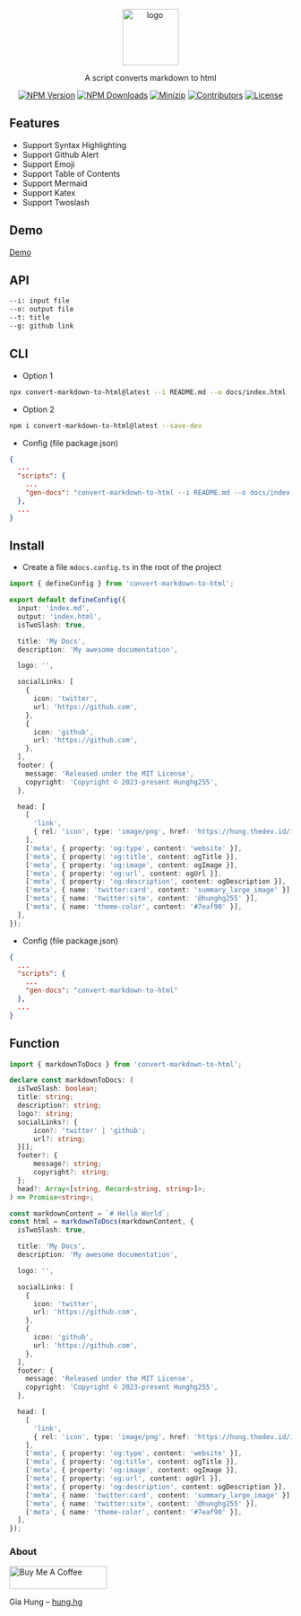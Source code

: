<p align="center">
<a href="https://www.npmjs.com/package/convert-markdown-to-html" target="_blank" rel="noopener noreferrer">
<img src="https://api.iconify.design/teenyicons:markdown-outline.svg?color=%2300bfff" alt="logo" width='100'/></a>
</p>

<p align="center">
  A script converts markdown to html
</p>

<p align="center">
  <a href="https://www.npmjs.com/package/convert-markdown-to-html" target="_blank" rel="noopener noreferrer"><img src="https://badge.fury.io/js/csvs-parsers.svg" alt="NPM Version" /></a>
  <a href="https://www.npmjs.com/package/convert-markdown-to-html" target="_blank" rel="noopener noreferrer"><img src="https://img.shields.io/npm/dt/csvs-parsers.svg?logo=npm" alt="NPM Downloads" /></a>
  <a href="https://bundlephobia.com/result?p=convert-markdown-to-html" target="_blank" rel="noopener noreferrer"><img src="https://img.shields.io/bundlephobia/minzip/convert-markdown-to-html" alt="Minizip" /></a>
  <a href="https://github.com/hunghg255/convert-markdown-to-html/graphs/contributors" target="_blank" rel="noopener noreferrer"><img src="https://img.shields.io/badge/all_contributors-1-orange.svg" alt="Contributors" /></a>
  <a href="https://github.com/hunghg255/convert-markdown-to-html/blob/main/LICENSE" target="_blank" rel="noopener noreferrer"><img src="https://badgen.net/github/license/hunghg255/convert-markdown-to-html" alt="License" /></a>
</p>

## Features

- Support Syntax Highlighting
- Support Github Alert
- Support Emoji
- Support Table of Contents
- Support Mermaid
- Support Katex
- Support Twoslash

## Demo

[Demo](https://hunghg255.github.io/convert-markdown-to-html)

## API

```md
--i: input file
--o: output file
--t: title
--g: github link
```

## CLI

- Option 1

```bash
npx convert-markdown-to-html@latest --i README.md --o docs/index.html --t "Convert Markdown to HTML" --g "https://github.com/hunghg255/convert-markdown-to-html"
```

- Option 2

```bash
npm i convert-markdown-to-html@latest --save-dev
```

- Config (file package.json)

```json
{
  ...
  "scripts": {
    ...
    "gen-docs": "convert-markdown-to-html --i README.md --o docs/index.html --t \"Convert Markdown to HTML\" --g \"https://github.com/hunghg255/convert-markdown-to-html\""
  },
  ...
}
```

## Install

- Create a file `mdocs.config.ts` in the root of the project

```ts
import { defineConfig } from 'convert-markdown-to-html';

export default defineConfig({
  input: 'index.md',
  output: 'index.html',
  isTwoSlash: true,

  title: 'My Docs',
  description: 'My awesome documentation',

  logo: '',

  socialLinks: [
    {
      icon: 'twitter',
      url: 'https://github.com',
    },
    {
      icon: 'github',
      url: 'https://github.com',
    },
  ],
  footer: {
    message: 'Released under the MIT License',
    copyright: 'Copyright © 2023-present Hunghg255',
  },

  head: [
    [
      'link',
      { rel: 'icon', type: 'image/png', href: 'https://hung.thedev.id/images/patak-banner.jpg' },
    ],
    ['meta', { property: 'og:type', content: 'website' }],
    ['meta', { property: 'og:title', content: ogTitle }],
    ['meta', { property: 'og:image', content: ogImage }],
    ['meta', { property: 'og:url', content: ogUrl }],
    ['meta', { property: 'og:description', content: ogDescription }],
    ['meta', { name: 'twitter:card', content: 'summary_large_image' }],
    ['meta', { name: 'twitter:site', content: '@hunghg255' }],
    ['meta', { name: 'theme-color', content: '#7eaf90' }],
  ],
});
```

- Config (file package.json)

```json
{
  ...
  "scripts": {
    ...
    "gen-docs": "convert-markdown-to-html"
  },
  ...
}
```

## Function

```ts
import { markdownToDocs } from 'convert-markdown-to-html';

declare const markdownToDocs: (
  isTwoSlash: boolean;
  title: string;
  description?: string;
  logo?: string;
  socialLinks?: {
      icon?: 'twitter' | 'github';
      url?: string;
  }[];
  footer?: {
      message?: string;
      copyright?: string;
  };
  head?: Array<[string, Record<string, string>]>;
) => Promise<string>;

const markdownContent = `# Hello World`;
const html = markdownToDocs(markdownContent, {
  isTwoSlash: true,

  title: 'My Docs',
  description: 'My awesome documentation',

  logo: '',

  socialLinks: [
    {
      icon: 'twitter',
      url: 'https://github.com',
    },
    {
      icon: 'github',
      url: 'https://github.com',
    },
  ],
  footer: {
    message: 'Released under the MIT License',
    copyright: 'Copyright © 2023-present Hunghg255',
  },

  head: [
    [
      'link',
      { rel: 'icon', type: 'image/png', href: 'https://hung.thedev.id/images/patak-banner.jpg' },
    ],
    ['meta', { property: 'og:type', content: 'website' }],
    ['meta', { property: 'og:title', content: ogTitle }],
    ['meta', { property: 'og:image', content: ogImage }],
    ['meta', { property: 'og:url', content: ogUrl }],
    ['meta', { property: 'og:description', content: ogDescription }],
    ['meta', { name: 'twitter:card', content: 'summary_large_image' }],
    ['meta', { name: 'twitter:site', content: '@hunghg255' }],
    ['meta', { name: 'theme-color', content: '#7eaf90' }],
  ],
});
```

### About

<a href="https://www.buymeacoffee.com/hunghg255" target="_blank"><img src="https://cdn.buymeacoffee.com/buttons/default-orange.png" alt="Buy Me A Coffee" height="41" width="174"></a>

Gia Hung – [hung.hg](https://hung.thedev.id)
